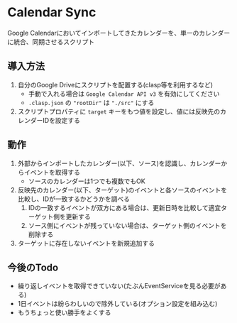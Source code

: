 # Calendar Sync

Google Calendarにおいてインポートしてきたカレンダーを、単一のカレンダーに統合、同期させるスクリプト

## 導入方法

1. 自分のGoogle Driveにスクリプトを配置する(clasp等を利用するなど)
   - 手動で入れる場合は `Google Calendar API v3` を有効にしてください
   - `.clasp.json` の `"rootDir"` は `"./src"` にする
2. スクリプトプロパティに `target` キーをもつ値を設定し、値には反映先のカレンダーIDを設定する

## 動作

1. 外部からインポートしたカレンダー(以下、ソース)を認識し、カレンダーからイベントを取得する
   - ソースのカレンダーは1つでも複数でもOK
2. 反映先のカレンダー(以下、ターゲット)のイベントと各ソースのイベントを比較し、IDが一致するかどうかを調べる
   1. IDの一致するイベントが双方にある場合は、更新日時を比較して適宜ターゲット側を更新する
   2. ソース側にイベントが残っていない場合は、ターゲット側のイベントを削除する
3. ターゲットに存在しないイベントを新規追加する

## 今後のTodo

- 繰り返しイベントを取得できていない(たぶんEventServiceを見る必要がある)
- 1日イベントは紛らわしいので除外している(オプション設定を組み込む)
- もうちょっと使い勝手をよくする
